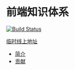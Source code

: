前端知识体系
===

[![Build Status](https://travis-ci.org/ecomfe/knowledge.png)](https://travis-ci.org/ecomfe/knowledge)

[临时线上地址](http://fe.adbeginner.com)

* [简介](./docs/intro.md)
* [贡献](./docs/contribute.md)
